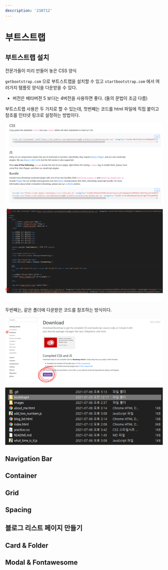 ```yaml
---
description: '210712'
---
```


# 부트스트랩

## 부트스트랩 설치

전문가들이 미리 만들어 놓은 CSS 양식

`getbootstrap.com` 으로 부트스트랩을 설치할 수 있고 `startbootstrap.com` 에서 여러가지 탬플릿 양식을 다운받을 수 있다.

* 버전은 베타버젼 5 보다는 4버전을 사용하면 좋다. \(둘의 문법이 조금 다름\)



부트스트랩 사용은 두 가지로 할 수 있는데, 첫번째는 코드를 html 파일에 직접 붙이고 참조를 인터넷 링크로 설정하는 방법이다.

![](../../.gitbook/assets/image%20%28661%29.png)

![](../../.gitbook/assets/image%20%28658%29.png)

두번째는, 같은 폴더에 다운받은 코드를 참조하는 방식이다.

![](../../.gitbook/assets/image%20%28659%29.png)

![](../../.gitbook/assets/image%20%28660%29.png)





## Navigation Bar



## Container



## Grid



## Spacing



## 블로그 리스트 페이지 만들기



## Card & Folder



## Modal & Fontawesome





